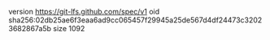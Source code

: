 version https://git-lfs.github.com/spec/v1
oid sha256:02db25ae6f3eaa6ad9cc065457f29945a25de567d4df24473c32023682867a5b
size 1092
